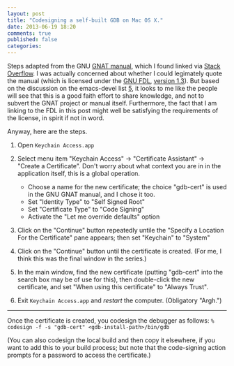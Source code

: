 ```yaml
---
layout: post
title: "Codesigning a self-built GDB on Mac OS X."
date: 2013-06-19 18:20
comments: true
published: false
categories: 
---
```


Steps adapted from the GNU [GNAT manual][1], which I found linked via [Stack Overflow][2].  I was actually concerned about whether I could legimately
quote the manual (which is licensed under the [GNU FDL][3], [version 1.3][4]).  But based on the discussion on the emacs-devel list [5], it looks to me like the people will see that this is a good faith effort to share knowledge, and not to subvert the GNAT project or manual itself.  Furthermore, the fact that I am linking to the FDL in this post might well be satisfying the requirements of the license, in spirit if not in word.

Anyway, here are the steps.

1. Open `Keychain Access.app`
2. Select menu item
   "Keychain Access" -> "Certificate Assistant" -> "Create a Certificate".
   Don't worry about what context you are in in the application itself,
   this is a global operation.

   * Choose a name for the new certificate; the choice "gdb-cert" is
     used in the GNU GNAT manual, and I chose it too.
   * Set "Identity Type" to "Self Signed Root"
   * Set "Certificate Type" to "Code Signing"
   * Activate the "Let me override defaults" option

3. Click on the "Continue" button repeatedly untile the
   "Specify a Location For the Certificate" pane appears; then
   set "Keychain" to "System"

4. Click on the "Continue" button until the certificate
   is created.  (For me, I think this was the final window
   in the series.)

5. In the main window, find the new certificate (putting "gdb-cert"
   into the search box may be of use for this), then double-click the
   new certificate, and set "When using this certificate" to "Always Trust".

6. Exit `Keychain Access.app` and *restart* the computer.  (Obligatory "Argh.")

----

Once the certificate is created, you codesign the debugger as follows:
`% codesign -f -s "gdb-cert" <gdb-install-path>/bin/gdb`

(You can also codesign the local build and then copy it elsewhere, if
you want to add this to your build process; but note that the
code-signing action prompts for a password to access the certificate.)

[1]: http://gcc.gnu.org/onlinedocs/gnat_ugn_unw.pdf

[2]: http://stackoverflow.com/questions/13913818/how-to-get-a-codesigned-gdb-on-osx

[3]: http://www.gnu.org/copyleft/fdl.html

[4]: http://www.gnu.org/licenses/fdl-1.3.txt

[5]: https://lists.gnu.org/archive/html/emacs-devel/2010-12/msg00540.html
